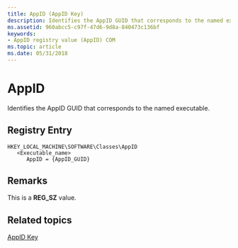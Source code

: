 ```yaml
---
title: AppID (AppID Key)
description: Identifies the AppID GUID that corresponds to the named executable.
ms.assetid: 960abcc5-c97f-47d6-9d8a-840473c136bf
keywords:
- AppID registry value (AppID) COM
ms.topic: article
ms.date: 05/31/2018
---
```


# AppID

Identifies the AppID GUID that corresponds to the named executable.

## Registry Entry

```
HKEY_LOCAL_MACHINE\SOFTWARE\Classes\AppID
   <Executable_name>
      AppID = {AppID_GUID}
```

## Remarks

This is a **REG\_SZ** value.

## Related topics

<dl> <dt>

[AppID Key](appid-key.md)
</dt> </dl>

 

 




